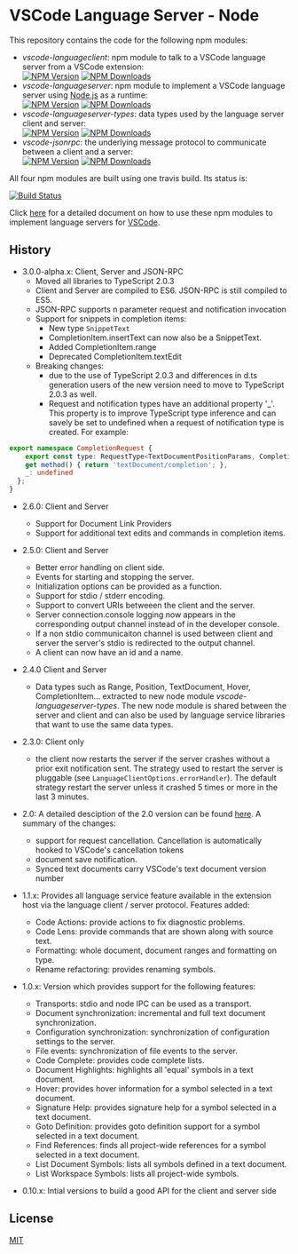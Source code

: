 # VSCode Language Server - Node

This repository contains the code for the following npm modules:

* _vscode-languageclient_: npm module to talk to a VSCode language server from a VSCode extension:<br>
[![NPM Version](https://img.shields.io/npm/v/vscode-languageclient.svg)](https://npmjs.org/package/vscode-languageclient)
[![NPM Downloads](https://img.shields.io/npm/dm/vscode-languageclient.svg)](https://npmjs.org/package/vscode-languageclient)
* _vscode-languageserver_: npm module to implement a VSCode language server using [Node.js](https://nodejs.org/) as a runtime:<br>
[![NPM Version](https://img.shields.io/npm/v/vscode-languageserver.svg)](https://npmjs.org/package/vscode-languageserver)
[![NPM Downloads](https://img.shields.io/npm/dm/vscode-languageserver.svg)](https://npmjs.org/package/vscode-languageserver)
* _vscode-languageserver-types_: data types used by the language server client and server:<br>
[![NPM Version](https://img.shields.io/npm/v/vscode-languageserver-types.svg)](https://npmjs.org/package/vscode-languageserver-types)
[![NPM Downloads](https://img.shields.io/npm/dm/vscode-languageserver-types.svg)](https://npmjs.org/package/vscode-languageserver-types)
* _vscode-jsonrpc_: the underlying message protocol to communicate between a client and a server:<br>
[![NPM Version](https://img.shields.io/npm/v/vscode-jsonrpc.svg)](https://npmjs.org/package/vscode-jsonrpc)
[![NPM Downloads](https://img.shields.io/npm/dm/vscode-jsonrpc.svg)](https://npmjs.org/package/vscode-jsonrpc)

All four npm modules are built using one travis build. Its status is:

[![Build Status](https://travis-ci.org/Microsoft/vscode-languageserver-node.svg?branch=master)](https://travis-ci.org/Microsoft/vscode-languageserver-node)

Click [here](https://code.visualstudio.com/docs/extensions/example-language-server) for a detailed document on how to use these npm modules to implement 
language servers for [VSCode](https://code.visualstudio.com/).

## History

* 3.0.0-alpha.x: Client, Server and JSON-RPC
  * Moved all libraries to TypeScript 2.0.3
  * Client and Server are compiled to ES6. JSON-RPC is still compiled to ES5.
  * JSON-RPC supports n parameter request and notification invocation
  * Support for snippets in completion items:
    * New type `SnippetText`
    * CompletionItem.insertText can now also be a SnippetText.
    * Added CompletionItem.range
    * Deprecated CompletionItem.textEdit
  * Breaking changes:
    * due to the use of TypeScript 2.0.3 and differences in d.ts generation users of the new version need to move to 
      TypeScript 2.0.3 as well.
    * Request and notification types have an additional property '_'. This property is to improve TypeScript type 
      inference and can savely be set to undefined when a request of notification type is created. For example:
```ts
export namespace CompletionRequest {
	export const type: RequestType<TextDocumentPositionParams, CompletionItem[] | CompletionList, void> = { 
    get method() { return 'textDocument/completion'; }, 
    _: undefined 
  };
}
```

    
* 2.6.0: Client and Server
  * Support for Document Link Providers
  * Support for additional text edits and commands in completion items.

* 2.5.0: Client and Server
  * Better error handling on client side.
  * Events for starting and stopping the server.
  * Initialization options can be provided as a function.
  * Support for stdio / stderr encoding.
  * Support to convert URIs betweeen the client and the server.
  * Server connection.console logging now appears in the corresponding output channel instead of in the developer console.
  * If a non stdio communicaiton channel is used between client and server the server's stdio is redirected to the output channel.
  * A client can now have an id and a name.

* 2.4.0 Client and Server
  * Data types such as Range, Position, TextDocument, Hover, CompletionItem... extracted to new node module _vscode-languageserver-types_.
  The new node module is shared between the server and client and can also be used by language service libraries that want to use the same data types.

* 2.3.0: Client only
  * the client now restarts the server if the server crashes without a prior exit notification sent. The strategy used to restart
  the server is pluggable (see `LanguageClientOptions.errorHandler`). The default strategy restart the server unless it crashed 5
  times or more in the last 3 minutes. 

* 2.0: A detailed desciption of the 2.0 version can be found [here](https://github.com/Microsoft/vscode-languageserver-protocol/blob/master/README.md). A summary of the changes:
  * support for request cancellation. Cancellation is automatically hooked to VSCode's cancellation tokens
  * document save notification.
  * Synced text documents carry VSCode's text document version number

* 1.1.x: Provides all language service feature available in the extension host via the language client / server protocol. Features added:
  * Code Actions: provide actions to fix diagnostic problems.
  * Code Lens: provide commands that are shown along with source text.
  * Formatting: whole document, document ranges and formatting on type.
  * Rename refactoring: provides renaming symbols.

* 1.0.x: Version which provides support for the following features:
  * Transports: stdio and node IPC can be used as a transport.
  * Document synchronization: incremental and full text document synchronization.
  * Configuration synchronization: synchronization of configuration settings to the server.
  * File events: synchronization of file events to the server.
  * Code Complete: provides code complete lists.
  * Document Highlights: highlights all 'equal' symbols in a text document.
  * Hover: provides hover information for a symbol selected in a text document.
  * Signature Help: provides signature help for a symbol selected in a text document.
  * Goto Definition: provides goto definition support for a symbol selected in a text document.
  * Find References: finds all project-wide references for a symbol selected in a text document.
  * List Document Symbols: lists all symbols defined in a text document.
  * List Workspace Symbols: lists all project-wide symbols.

* 0.10.x: Intial versions to build a good API for the client and server side

## License
[MIT](https://github.com/Microsoft/vscode-languageserver-node/blob/master/License.txt)
